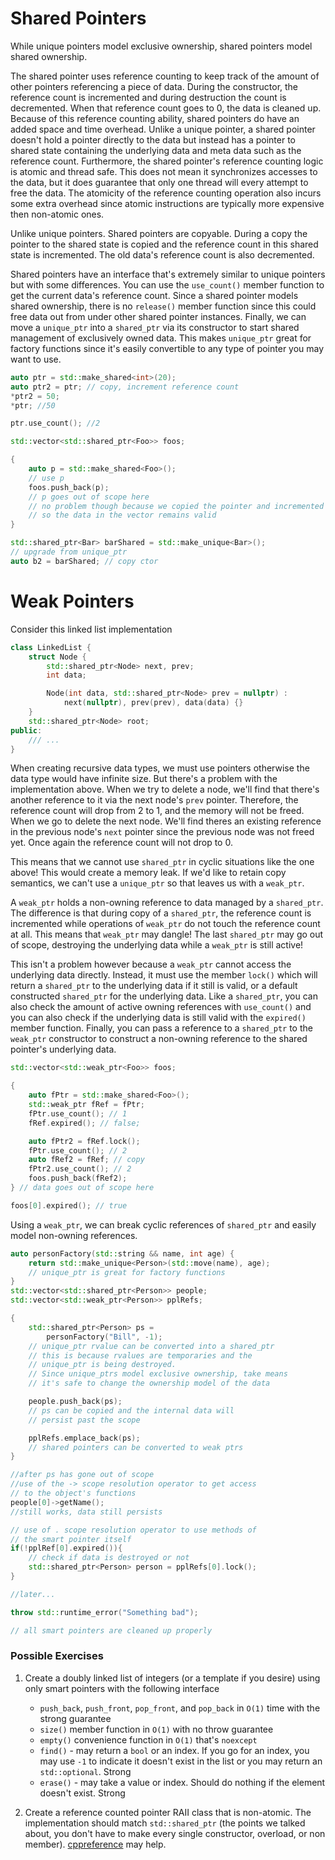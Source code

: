 # Shared Pointers

While unique pointers model exclusive ownership, shared pointers model shared ownership. 

The shared pointer uses reference counting to keep track of the amount of other pointers referencing a piece of data. During the constructor, the reference count is incremented and during destruction the count is decremented. When that reference count goes to 0, the data is cleaned up. Because of this reference counting ability, shared pointers do have an added space and time overhead. Unlike a unique pointer, a shared pointer doesn't hold a pointer directly to the data but instead has a pointer to shared state containing the underlying data and meta data such as the reference count. Furthermore, the shared pointer's reference counting logic is atomic and thread safe. This does not mean it synchronizes accesses to the data, but it does guarantee that only one thread will every attempt to free the data. The atomicity of the reference counting operation also incurs some extra overhead since atomic instructions are typically more expensive then non-atomic ones. 

Unlike unique pointers. Shared pointers are copyable. During a copy the pointer to the shared state is copied and the reference count in this shared state is incremented. The old data's reference count is also decremented.

Shared pointers have an interface that's extremely similar to unique pointers but with some differences. You can use the `use_count()` member function to get the current data's reference count. Since a shared pointer models shared ownership, there is no `release()` member function since this could free data out from under other shared pointer instances. Finally, we can move a `unique_ptr` into a `shared_ptr` via its constructor to start shared management of exclusively owned data. This makes `unique_ptr` great for factory functions since it's easily convertible to any type of pointer you may want to use.

```C++
auto ptr = std::make_shared<int>(20);
auto ptr2 = ptr; // copy, increment reference count
*ptr2 = 50;
*ptr; //50

ptr.use_count(); //2

std::vector<std::shared_ptr<Foo>> foos;

{
    auto p = std::make_shared<Foo>();
    // use p
    foos.push_back(p);
    // p goes out of scope here
    // no problem though because we copied the pointer and incremented the reference count
    // so the data in the vector remains valid
}

std::shared_ptr<Bar> barShared = std::make_unique<Bar>();
// upgrade from unique_ptr
auto b2 = barShared; // copy ctor
```

# Weak Pointers

Consider this linked list implementation

```C++
class LinkedList {
    struct Node {
        std::shared_ptr<Node> next, prev;
        int data;

        Node(int data, std::shared_ptr<Node> prev = nullptr) : 
            next(nullptr), prev(prev), data(data) {}
    }
    std::shared_ptr<Node> root;
public:
    /// ...
}
```

When creating recursive data types, we must use pointers otherwise the data type would have infinite size. But there's a problem with the implementation above. When we try to delete a node, we'll find that there's another reference to it via the next node's `prev` pointer. Therefore, the reference count will drop from 2 to 1, and the memory will not be freed. When we go to delete the next node. We'll find theres an existing reference in the previous node's `next` pointer since the previous node was not freed yet. Once again the reference count will not drop to 0.

This means that we cannot use `shared_ptr` in cyclic situations like the one above! This would create a memory leak. If we'd like to retain copy semantics, we can't use a `unique_ptr` so that leaves us with a `weak_ptr`.

A `weak_ptr` holds a non-owning reference to data managed by a `shared_ptr`. The difference is that during copy of a `shared_ptr`, the reference count is incremented while operations of `weak_ptr` do not touch the reference count at all. This means that `weak_ptr` may dangle! The last `shared_ptr` may go out of scope, destroying the underlying data while a `weak_ptr` is still active!

This isn't a problem however because a `weak_ptr` cannot access the underlying data directly. Instead, it must use the member `lock()` which will return a `shared_ptr` to the underlying data if it still is valid, or a default constructed `shared_ptr` for the underlying data. Like a `shared_ptr`, you can also check the amount of active owning references with `use_count()` and you can also check if the underlying data is still valid with the `expired()` member function. Finally, you can pass a reference to a `shared_ptr` to the `weak_ptr` constructor to construct a non-owning reference to the shared pointer's underlying data.

```C++
std::vector<std::weak_ptr<Foo>> foos;

{
    auto fPtr = std::make_shared<Foo>();
    std::weak_ptr fRef = fPtr;
    fPtr.use_count(); // 1
    fRef.expired(); // false;

    auto fPtr2 = fRef.lock();
    fPtr.use_count(); // 2
    auto fRef2 = fRef; // copy
    fPtr2.use_count(); // 2
    foos.push_back(fRef2);
} // data goes out of scope here

foos[0].expired(); // true

```

Using a `weak_ptr`, we can break cyclic references of `shared_ptr` and easily model non-owning references.


```C++
auto personFactory(std::string && name, int age) {
    return std::make_unique<Person>(std::move(name), age);
    // unique_ptr is great for factory functions
}
std::vector<std::shared_ptr<Person>> people;
std::vector<std::weak_ptr<Person>> pplRefs;

{
    std::shared_ptr<Person> ps = 
        personFactory("Bill", -1);
    // unique_ptr rvalue can be converted into a shared_ptr
    // this is because rvalues are temporaries and the
    // unique_ptr is being destroyed.
    // Since unique_ptrs model exclusive ownership, take means
    // it's safe to change the ownership model of the data

    people.push_back(ps);
    // ps can be copied and the internal data will 
    // persist past the scope

    pplRefs.emplace_back(ps);
    // shared pointers can be converted to weak ptrs
}

//after ps has gone out of scope
//use of the -> scope resolution operator to get access 
// to the object's functions
people[0]->getName();
//still works, data still persists

// use of . scope resolution operator to use methods of 
// the smart pointer itself
if(!pplRef[0].expired()){
    // check if data is destroyed or not
    std::shared_ptr<Person> person = pplRefs[0].lock();
}

//later...

throw std::runtime_error("Something bad");

// all smart pointers are cleaned up properly
```

### Possible Exercises

1. Create a doubly linked list of integers (or a template if you desire) using only smart pointers with the following interface
    * `push_back`, `push_front`, `pop_front`, and `pop_back` in `O(1)` time with the strong guarantee
    * `size()` member function in `O(1)` with no throw guarantee
    * `empty()` convenience function in `O(1)` that's `noexcept`
    * `find()` - may return a `bool` or an index. If you go for an index, you may use `-1` to indicate it doesn't exist in the list or you may return an `std::optional`. Strong
    * `erase()` - may take a value or index. Should do nothing if the element doesn't exist. Strong

2. Create a reference counted pointer RAII class that is non-atomic. The implementation should match `std::shared_ptr` (the points we talked about, you don't have to make every single constructor, overload, or non member). [cppreference](https://en.cppreference.com/w/cpp/memory/shared_ptr) may help.